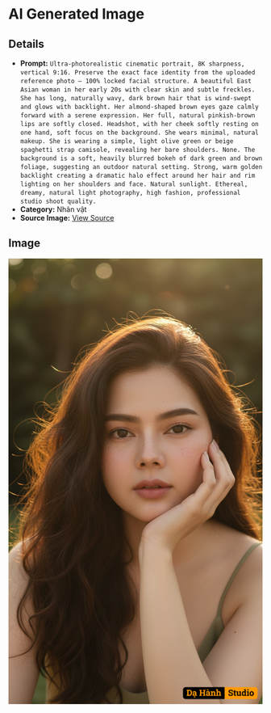 # AI Generated Image

## Details
- **Prompt:** `Ultra-photorealistic cinematic portrait, 8K sharpness, vertical 9:16. Preserve the exact face identity from the uploaded reference photo — 100% locked facial structure. A beautiful East Asian woman in her early 20s with clear skin and subtle freckles. She has long, naturally wavy, dark brown hair that is wind-swept and glows with backlight. Her almond-shaped brown eyes gaze calmly forward with a serene expression. Her full, natural pinkish-brown lips are softly closed. Headshot, with her cheek softly resting on one hand, soft focus on the background. She wears minimal, natural makeup. She is wearing a simple, light olive green or beige spaghetti strap camisole, revealing her bare shoulders. None. The background is a soft, heavily blurred bokeh of dark green and brown foliage, suggesting an outdoor natural setting. Strong, warm golden backlight creating a dramatic halo effect around her hair and rim lighting on her shoulders and face. Natural sunlight. Ethereal, dreamy, natural light photography, high fashion, professional studio shoot quality.`
- **Category:** Nhân vật
- **Source Image:** [View Source](https://raw.githubusercontent.com/lenzcomvth/ImageLibrary/main/Female.png)

## Image
![AI Generated Image](./image-2025-10-03T04-22-13-876Z.png)